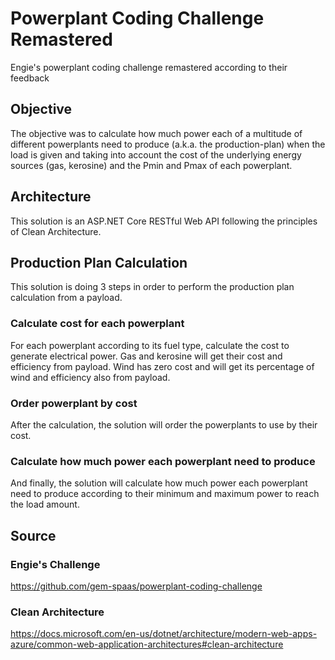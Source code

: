 # Powerplant Coding Challenge Remastered
Engie's powerplant coding challenge remastered according to their feedback

## Objective
The objective was to calculate how much power each of a multitude of different powerplants need to produce (a.k.a. the production-plan) when the load is given and taking into account the cost of the underlying energy sources (gas, kerosine) and the Pmin and Pmax of each powerplant.

## Architecture
This solution is an ASP.NET Core RESTful Web API following the principles of Clean Architecture.

## Production Plan Calculation
This solution is doing 3 steps in order to perform the production plan calculation from a payload.
### Calculate cost for each powerplant
For each powerplant according to its fuel type, calculate the cost to generate electrical power. 
Gas and kerosine will get their cost and efficiency from payload.
Wind has zero cost and will get its percentage of wind and efficiency also from payload.
### Order powerplant by cost
After the calculation, the solution will order the powerplants to use by their cost.
### Calculate how much power each powerplant need to produce
And finally, the solution will calculate how much power each powerplant need to produce according to their minimum and maximum power to reach the load amount.
## Source
### Engie's Challenge
https://github.com/gem-spaas/powerplant-coding-challenge
### Clean Architecture
https://docs.microsoft.com/en-us/dotnet/architecture/modern-web-apps-azure/common-web-application-architectures#clean-architecture
